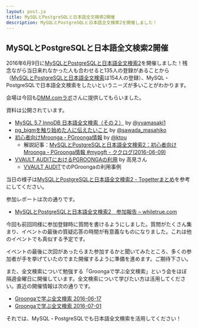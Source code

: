 ```yaml
---
layout: post.ja
title: MySQLとPostgreSQLと日本語全文検索2開催
description: MySQLとPostgreSQLと日本語全文検索2を開催しました！
---
```


## MySQLとPostgreSQLと日本語全文検索2開催

2016年6月9日に[MySQLとPostgreSQLと日本語全文検索2](https://groonga.doorkeeper.jp/events/41770)を開催しました！残念ながら当日来れなかった人も合わせると135人の登録があることから（[MySQLとPostgreSQLと日本語全文検索](https://groonga.doorkeeper.jp/events/35295)は154人の登録）、MySQL・PostgreSQLで日本語全文検索をしたいというニーズが多いことがわかります。

会場は今回も[DMM.comラボ](http://labo.dmm.com/about/access/)さんに提供してもらいました。

資料は公開されています。

  * [MySQL 5.7 InnoDB 日本語全文検索（その２）](http://www.slideshare.net/yoyamasaki/mysql-57-innodb) by [@yyamasaki1](https://twitter.com/yyamasaki1)
  * [pg\_bigmを触り始めた人に伝えたいこと](http://www.slideshare.net/masahikosawada98/pgbigm-66639454) by [@sawada_masahiko](https://twitter.com/sawada_masahiko)
  * [初心者向けMroonga・PGroonga情報](http://slide.rabbit-shocker.org/authors/kou/mysql-and-postgresql-and-japanese-full-text-search-2/) by [@ktou](https://twitter.com/ktou)
    * 解説記事：[MySQLとPostgreSQLと日本語全文検索2：初心者向けMroonga・PGroonga情報 #mypgft - ククログ(2016-06-09)](http://www.clear-code.com/blog/2016/6/9.html)
  * [VVAULT AUDITにおけるPGROONGAの利用](http://www.slideshare.net/NaokiTakami/vvault-audit-pgroonga) by 高見さん
    * [VVAULT AUDIT](http://vvault.jp/product/vvault-audit/index.html)でのPGroongaの利用事例

当日の様子は[MySQLとPostgreSQLと日本語全文検索2 - Togetterまとめ](http://togetter.com/li/985580)を参考にしてください。

参加レポートは次の通りです。

  * [MySQLとPostgreSQLと日本語全文検索2　参加報告 – whiletrue.com](https://whiletruedotcom.wordpress.com/2016/06/11/mysql%E3%81%A8postgresql%E3%81%A8%E6%97%A5%E6%9C%AC%E8%AA%9E%E5%85%A8%E6%96%87%E6%A4%9C%E7%B4%A22%E3%80%80%E5%8F%82%E5%8A%A0%E5%A0%B1%E5%91%8A/)

今回も前回同様に参加登録時に質問を書けるようにしました。質問がたくさん集まり、イベントの最後の質疑応答の時間が有意義なものになりました。これは他のイベントでも真似する予定です。

イベントの最後に次回があったらまた参加するかと聞いてみたところ、多くの参加者が手を挙げていたのでまた開催するように準備を進めます。ご期待下さい。

また、全文検索について勉強する「Groongaで学ぶ全文検索」という会をほぼ隔週金曜日に開催しています。全文検索について学びたい方は活用してください。直近の開催情報は次の通りです。

  * [Groongaで学ぶ全文検索 2016-06-17](https://groonga.doorkeeper.jp/events/45556)
  * [Groongaで学ぶ全文検索 2016-07-01](https://groonga.doorkeeper.jp/events/47449)

それでは、MySQL・PostgreSQLでも日本語全文検索を活用してください！
